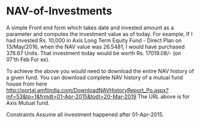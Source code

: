 # NAV-of-Investments
A simple Front end form which takes date and invested amount as a parameter and computes the investment value as of today. For example, If I had invested Rs. 10,000 in Axis Long Term Equity Fund - Direct Plan on 13/May/2016, when the NAV value was 26.5481, I would have purchased 376.67 Units. That investment today would be worth Rs. 17019.08/- (on 07'th Feb For ex).

To achieve the above you would need to download the entire NAV history of a given fund. You can download complete NAV history of a mutual fund house from here http://portal.amfiindia.com/DownloadNAVHistoryReport_Po.aspx?mf=53&tp=1&frmdt=01-Apr-2015&todt=20-Mar-2019 
The URL above is for Axis Mutual fund.

Constraints 
Assume all investment happened after 01-Apr-2015.

